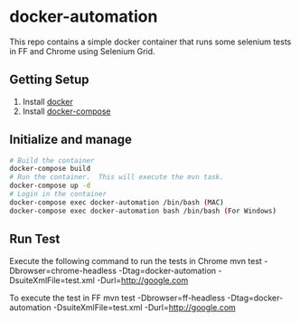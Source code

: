 # docker-automation

This repo contains a simple docker container that runs some selenium tests in FF and Chrome using Selenium Grid.

## Getting Setup
1. Install [docker][0]
2. Install [docker-compose][2]

## Initialize and manage
```bash
# Build the container
docker-compose build
# Run the container.  This will execute the mvn task.
docker-compose up -d
# Login in the container
docker-compose exec docker-automation /bin/bash (MAC)
docker-compose exec docker-automation bash /bin/bash (For Windows)
```

[0]: https://www.docker.com/products/overview "Docker"
[2]: https://docs.docker.com/compose/install/ "Docker Compose"

## Run Test 
Execute the following command to run the tests in Chrome
mvn test -Dbrowser=chrome-headless -Dtag=docker-automation -DsuiteXmlFile=test.xml -Durl=http://google.com

To execute the test in FF
mvn test -Dbrowser=ff-headless -Dtag=docker-automation -DsuiteXmlFile=test.xml -Durl=http://google.com



